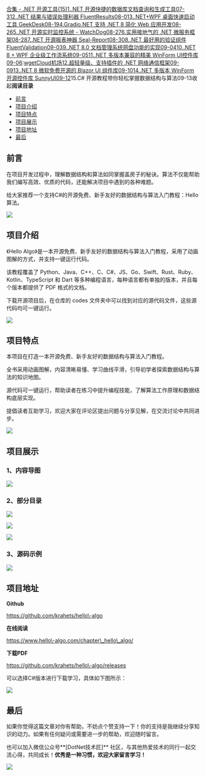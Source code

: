 [合集 \- .NET 开源工具(15\)](https://github.com)[1\..NET 开源快捷的数据库文档查询和生成工具07\-31](https://github.com/1312mn/p/18333223)[2\..NET 结果与错误处理利器 FluentResults08\-01](https://github.com/1312mn/p/18336221)[3\..NET\+WPF 桌面快速启动工具 GeekDesk08\-19](https://github.com/1312mn/p/18361056)[4\.Gradio.NET 支持 .NET 8 简化 Web 应用开发08\-26](https://github.com/1312mn/p/18370464)[5\..NET 开源实时监控系统 \- WatchDog08\-27](https://github.com/1312mn/p/18379779)[6\.实用接地气的 .NET 微服务框架08\-28](https://github.com/1312mn/p/18381195)[7\..NET 开源报表神器 Seal\-Report08\-30](https://github.com/1312mn/p/18385442)[8\..NET 最好用的验证组件 FluentValidation09\-03](https://github.com/1312mn/p/18393208)[9\..NET 8\.0 文档管理系统网盘功能的实现09\-04](https://github.com/1312mn/p/18392313)[10\..NET 8 \+ WPF 企业级工作流系统09\-05](https://github.com/1312mn/p/18395595)[11\..NET 多版本兼容的精美 WinForm UI控件库09\-06](https://github.com/1312mn/p/18389654):[wgetCloud机场](https://tabijibiyori.org)[12\.超轻量级、支持插件的 .NET 网络通信框架09\-09](https://github.com/1312mn/p/18401867)[13\..NET 8 微软免费开源的 Blazor UI 组件库09\-10](https://github.com/1312mn/p/18404007)[14\..NET 多版本 WinForm 开源控件库 SunnyUI09\-12](https://github.com/1312mn/p/18405542)15\.C\# 开源教程带你轻松掌握数据结构与算法09\-13收起**阅读目录**

* [前言](#_label0)
* [项目介绍](#_label1)
* [项目特点](#_label2)
* [项目展示](#_label3)
* [项目地址](#_label4)
* [最后](#_label5)

## 前言


在项目开发过程中，理解数据结构和算法如同掌握盖房子的秘诀。算法不仅能帮助我们编写高效、优质的代码，还能解决项目中遇到的各种难题。


给大家推荐一个支持C\#的开源免费、新手友好的数据结构与算法入门教程：Hello算法。


![](https://img2024.cnblogs.com/blog/576536/202409/576536-20240911133956996-122738320.png)


## 项目介绍


《Hello Algo》是一本开源免费、新手友好的数据结构与算法入门教程，采用了动画图解的方式，并支持一键运行代码。


该教程覆盖了 Python、Java、C\+\+、C、C\#、JS、Go、Swift、Rust、Ruby、Kotlin、TypeScript 和 Dart 等多种编程语言，每种语言都有单独的版本，并且每个版本都提供了 PDF 格式的文档。


下载开源项目后，在仓库的 codes 文件夹中可以找到对应的源代码文件，这些源代码均可一键运行。


![](https://img2024.cnblogs.com/blog/576536/202409/576536-20240911134106948-1568738887.png)


## 项目特点


本项目在打造一本开源免费、新手友好的数据结构与算法入门教程。


全书采用动画图解，内容清晰易懂、学习曲线平滑，引导初学者探索数据结构与算法的知识地图。


源代码可一键运行，帮助读者在练习中提升编程技能，了解算法工作原理和数据结构底层实现。


提倡读者互助学习，欢迎大家在评论区提出问题与分享见解，在交流讨论中共同进步。


![](https://img2024.cnblogs.com/blog/576536/202409/576536-20240911134205597-318267594.jpg)


## 项目展示


### 1、内容导图


![](https://img2024.cnblogs.com/blog/576536/202409/576536-20240911134307199-667356196.png)


### 2、部分目录


![](https://img2024.cnblogs.com/blog/576536/202409/576536-20240911134621466-1710202419.png)


![](https://img2024.cnblogs.com/blog/576536/202409/576536-20240911134705377-1050063475.png)


![](https://img2024.cnblogs.com/blog/576536/202409/576536-20240911134800170-1564537350.png)


### 3、源码示例


![](https://img2024.cnblogs.com/blog/576536/202409/576536-20240911134903498-1391880693.png)


## 项目地址


**Github**


https://github.com/krahets/hello\-algo


**在线阅读**


https://www.hello\-algo.com/chapter\_hello\_algo/


**下载PDF**


https://github.com/krahets/hello\-algo/releases


可以选择C\#版本进行下载学习，具体如下图所示：


![](https://img2024.cnblogs.com/blog/576536/202409/576536-20240911134943443-226994599.png)


## 最后


如果你觉得这篇文章对你有帮助，不妨点个赞支持一下！你的支持是我继续分享知识的动力。如果有任何疑问或需要进一步的帮助，欢迎随时留言。


也可以加入微信公众号**\[DotNet技术匠]** 社区，与其他热爱技术的同行一起交流心得，共同成长！**优秀是一种习惯，欢迎大家留言学习！**


![](https://img2024.cnblogs.com/blog/576536/202408/576536-20240814113403514-910171896.png)


